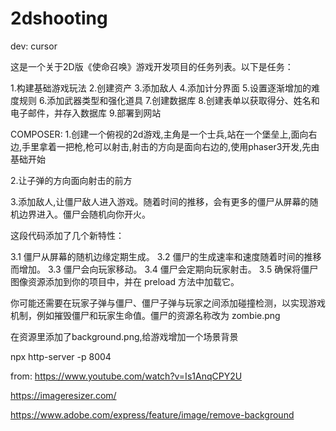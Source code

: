 # 2dshooting
dev: cursor

这是一个关于2D版《使命召唤》游戏开发项目的任务列表。以下是任务：

1.构建基础游戏玩法
2.创建资产
3.添加敌人
4.添加计分界面
5.设置逐渐增加的难度规则
6.添加武器类型和强化道具
7.创建数据库
8.创建表单以获取得分、姓名和电子邮件，并存入数据库
9.部署到网站

COMPOSER:
1.创建一个俯视的2d游戏,主角是一个士兵,站在一个堡垒上,面向右边,手里拿着一把枪,枪可以射击,射击的方向是面向右边的,使用phaser3开发,先由基础开始

2.让子弹的方向面向射击的前方

3.添加敌人,让僵尸敌人进入游戏。随着时间的推移，会有更多的僵尸从屏幕的随机边界进入。僵尸会随机向你开火。

这段代码添加了几个新特性：

3.1 僵尸从屏幕的随机边缘定期生成。
3.2 僵尸的生成速率和速度随着时间的推移而增加。
3.3 僵尸会向玩家移动。
3.4 僵尸会定期向玩家射击。
3.5 确保将僵尸图像资源添加到你的项目中，并在 preload 方法中加载它。

你可能还需要在玩家子弹与僵尸、僵尸子弹与玩家之间添加碰撞检测，以实现游戏机制，例如摧毁僵尸和玩家生命值。僵尸的资源名称改为 zombie.png

在资源里添加了background.png,给游戏增加一个场景背景


npx http-server -p 8004


from:
https://www.youtube.com/watch?v=Is1AnqCPY2U

https://imageresizer.com/

https://www.adobe.com/express/feature/image/remove-background